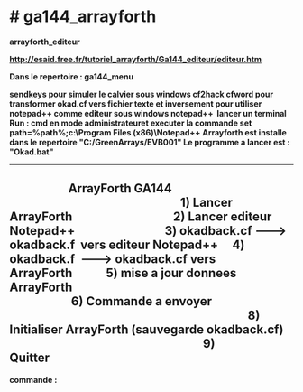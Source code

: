 <h1># ga144_arrayforth</h1>
<strong>arrayforth_editeur</sttong>


http://esaid.free.fr/tutoriel_arrayforth/Ga144_editeur/editeur.htm

<p>Dans le repertoire : ga144_menu

sendkeys pour simuler le calvier sous windows
cf2hack cfword pour transformer okad.cf vers fichier texte et inversement
pour utiliser notepad++ comme editeur sous windows notepad++  
lancer un terminal Run : cmd en mode administrateuret executer  la commande 
set path=%path%;c:\Program Files (x86)\Notepad++
Arrayforth est installe dans le repertoire "C:/GreenArrays/EVB001"
Le programme a lancer est : "Okad.bat"</p>



-----------------------------------------------------------
                     ArrayForth  GA144                      
                                                           
  1) Lancer ArrayForth                                 
  2) Lancer editeur Notepad++                              
  3) okadback.cf ---> okadback.f  vers editeur Notepad++   
  4) okadback.f  ---> okadback.cf vers ArrayForth          
  5) mise a jour donnees  ArrayForth                                         
                                                           
  6) Commande a envoyer                                                       
                                                           
  8) Initialiser ArrayForth (sauvegarde okadback.cf)            
                                                           
  9) Quitter                                                               
-----------------------------------------------------------

<p>commande : </p>

